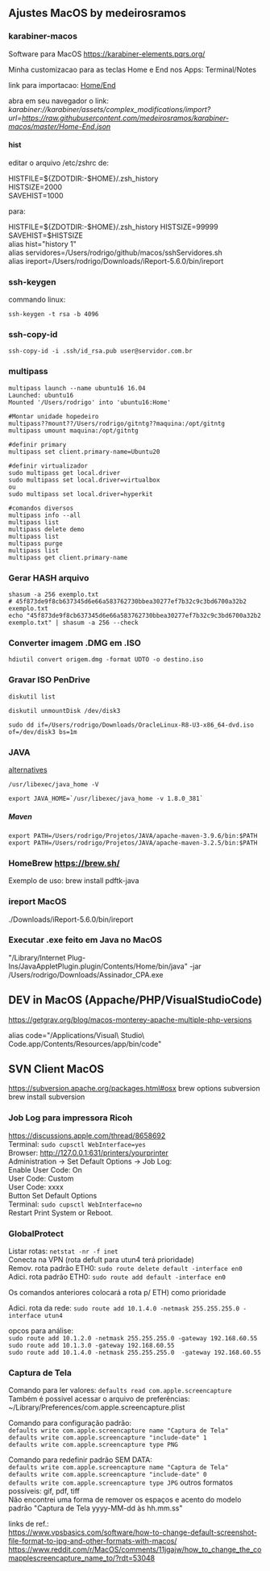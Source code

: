 ## Ajustes MacOS by medeirosramos

### karabiner-macos

Software para MacOS https://karabiner-elements.pqrs.org/

Minha customizacao para as teclas Home e End nos Apps: Terminal/Notes

link para importacao: 
[Home/End](http://karabiner://karabiner/assets/complex_modifications/import?url=https://raw.githubusercontent.com/medeirosramos/karabiner-macos/master/Home-End.json)

abra em seu navegador o link: *karabiner://karabiner/assets/complex_modifications/import?url=https://raw.githubusercontent.com/medeirosramos/karabiner-macos/master/Home-End.json*

#### hist
editar o arquivo /etc/zshrc de:

HISTFILE=${ZDOTDIR:-$HOME}/.zsh_history  
HISTSIZE=2000  
SAVEHIST=1000  

para:

HISTFILE=${ZDOTDIR:-$HOME}/.zsh_history  
HISTSIZE=99999  
SAVEHIST=$HISTSIZE  
alias hist="history 1"  
alias servidores=/Users/rodrigo/github/macos/sshServidores.sh  
alias ireport=/Users/rodrigo/Downloads/iReport-5.6.0/bin/ireport  

### ssh-keygen
commando linux:
```
ssh-keygen -t rsa -b 4096
```

### ssh-copy-id
```
ssh-copy-id -i .ssh/id_rsa.pub user@servidor.com.br
```

### multipass
```
multipass launch --name ubuntu16 16.04
Launched: ubuntu16                                                              
Mounted '/Users/rodrigo' into 'ubuntu16:Home'  

#Montar unidade hopedeiro  
multipass??mount??/Users/rodrigo/gitntg??maquina:/opt/gitntg  
multipass umount maquina:/opt/gitntg

#definir primary  
multipass set client.primary-name=Ubuntu20

#definir virtualizador  
sudo multipass get local.driver  
sudo multipass set local.driver=virtualbox  
ou  
sudo multipass set local.driver=hyperkit

#comandos diversos  
multipass info --all  
multipass list  
multipass delete demo  
multipass list  
multipass purge  
multipass list  
multipass get client.primary-name
```
### Gerar HASH arquivo
```
shasum -a 256 exemplo.txt
# 45f873de9f8cb637345d6e66a583762730bbea30277ef7b32c9c3bd6700a32b2 exemplo.txt
echo "45f873de9f8cb637345d6e66a583762730bbea30277ef7b32c9c3bd6700a32b2 exemplo.txt" | shasum -a 256 --check
```

### Converter imagem .DMG em .ISO
```
hdiutil convert origem.dmg -format UDTO -o destino.iso
```
### Gravar ISO PenDrive
```
diskutil list

diskutil unmountDisk /dev/disk3

sudo dd if=/Users/rodrigo/Downloads/OracleLinux-R8-U3-x86_64-dvd.iso of=/dev/disk3 bs=1m
```
### JAVA
[alternatives](https://medium.com/@devkosal/switching-java-jdk-versions-on-macos-80bc868e686a)
```
/usr/libexec/java_home -V

export JAVA_HOME=`/usr/libexec/java_home -v 1.8.0_381`

```
##### Maven
```
export PATH=/Users/rodrigo/Projetos/JAVA/apache-maven-3.9.6/bin:$PATH
export PATH=/Users/rodrigo/Projetos/JAVA/apache-maven-3.2.5/bin:$PATH
```

### HomeBrew https://brew.sh/

Exemplo de uso: brew install pdftk-java

### ireport MacOS
./Downloads/iReport-5.6.0/bin/ireport

### Executar .exe feito em Java no MacOS

"/Library/Internet Plug-Ins/JavaAppletPlugin.plugin/Contents/Home/bin/java" -jar /Users/rodrigo/Downloads/Assinador_CPA.exe


## DEV in MacOS (Appache/PHP/VisualStudioCode)
https://getgrav.org/blog/macos-monterey-apache-multiple-php-versions

alias code="/Applications/Visual\ Studio\ Code.app/Contents/Resources/app/bin/code"

## SVN Client MacOS

https://subversion.apache.org/packages.html#osx
brew options subversion  
brew install subversion  

### Job Log para impressora Ricoh  
https://discussions.apple.com/thread/8658692  
Terminal: `sudo cupsctl WebInterface=yes`  
Browser: http://127.0.0.1:631/printers/yourprinter  
Administration -> Set Default Options -> Job Log:  
Enable User Code: On  
User Code: Custom   
User Code: xxxx  
Button Set Default Options  
Terminal: `sudo cupsctl WebInterface=no`  
Restart Print System or Reboot.  

### GlobalProtect  

Listar rotas: `netstat -nr -f inet`  
Conecta na VPN (rota defult para utun4 terá prioridade)  
Remov. rota padrão ETH0: `sudo route delete default -interface en0`  
Adici. rota padrão ETH0: `sudo route add default -interface en0`  

Os comandos anteriores colocará a rota p/ ETH) como prioridade

Adici. rota da rede: `sudo route add 10.1.4.0 -netmask 255.255.255.0 -interface utun4`  

opcos para análise:  
`sudo route add 10.1.2.0 -netmask 255.255.255.0 -gateway 192.168.60.55`  
`sudo route add 10.1.3.0 -gateway 192.168.60.55`  
`sudo route add 10.1.4.0 -netmask 255.255.255.0  -gateway 192.168.60.55`  

### Captura de Tela
Comando para ler valores:
`defaults read com.apple.screencapture`  
Também é possivel acessar o arquivo de preferências: ~/Library/Preferences/com.apple.screencapture.plist  

Comando para configuração padrão:  
`defaults write com.apple.screencapture name "Captura de Tela"`  
`defaults write com.apple.screencapture "include-date" 1`  
`defaults write com.apple.screencapture type PNG`  

Comando para redefinir padrão SEM DATA:  
`defaults write com.apple.screencapture name "Captura de Tela"`  
`defaults write com.apple.screencapture "include-date" 0`  
`defaults write com.apple.screencapture type JPG` outros formatos possíveis: gif, pdf, tiff  
Não encontrei uma forma de remover os espaços e acento do modelo padrão "Captura de Tela yyyy-MM-dd às hh.mm.ss"

links de ref.:  
https://www.vpsbasics.com/software/how-to-change-default-screenshot-file-format-to-jpg-and-other-formats-with-macos/  
https://www.reddit.com/r/MacOS/comments/11jgajw/how_to_change_the_comapplescreencapture_name_to/?rdt=53048  
